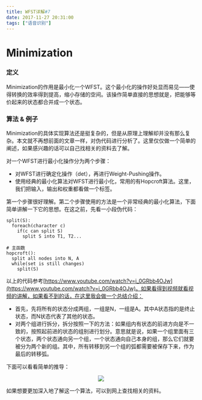 ```yaml
---
title: WFST详解#7
date: 2017-11-27 20:31:00
tags: ["语音识别"]
---
```


# Minimization

### 定义

Minimization的作用是最小化一个WFST。这个最小化的操作好处显而易见——使得转换的效率得到提高，缩小存储的空间。该操作简单直接的思想就是，把能够等价起来的状态都合并成一个状态。

### 算法 & 例子
Minimization的具体实现算法还是挺复杂的，但是从原理上理解却并没有那么复杂。本文就不再想前面的文章一样，对伪代码进行分析了。这里仅仅做一个简单的阐述，如果感兴趣的话可以自己找相关的资料去了解。

对一个WFST进行最小化操作分为两个步骤：
* 对WFST进行确定化操作（det），再进行Weight-Pushing操作。
* 使用经典的最小化算法对WFST进行最小化，常用的有Hopcroft算法。这里，我们把输入，输出和权重都看做一个标签。

第一个步骤很好理解。第二个步骤使用的方法是一个非常经典的最小化算法，下面简单讲解一下它的思想。在这之前，先看一小段伪代码：
```
split(S):
  foreach(character c)
    if(c can split S)
      split S into T1, T2...

# 主函数
hopcroft():
  split all nodes into N, A
  while(set is still changes)
    split(S)
```
以上的代码参考[https://www.youtube.com/watch?v=i_0GRbb4OJw](https://www.youtube.com/watch?v=i_0GRbb4OJw)。如果看得到视频就看视频的讲解，如果看不到的话，在这里我会做一个总结介绍：

* 首先，先将所有的状态分成两组，一组是N，一组是A。其中A状态指的是终止状态，而N状态代表了其他的状态。
* 对两个组进行拆分，拆分按照一下的方法：如果组内有状态的前进方向是不一致的，按照起前进的状态的组别进行划分。意思就是说，如果一个组里面有三个状态，两个状态通向另一个组，一个状态通向自己本身的组，那么它们就要被分为两个新的组。其中，所有转移到另一个组的弧都需要被保存下来，作为最后的转移弧。

下面可以看看简单的推导：

<img src="minimization.jpg" style="margin-left:50%;transform: translateX(-50%);">

如果想要更加深入地了解这一个算法，可以到网上查找相关的资料。
